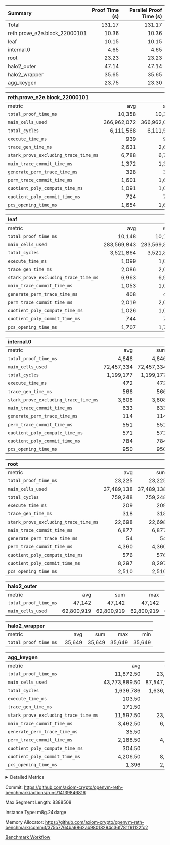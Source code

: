| Summary | Proof Time (s) | Parallel Proof Time (s) |
|:---|---:|---:|
| Total |  131.17 |  131.17 |
| reth.prove_e2e.block_22000101 |  10.36 |  10.36 |
| leaf |  10.15 |  10.15 |
| internal.0 |  4.65 |  4.65 |
| root |  23.23 |  23.23 |
| halo2_outer |  47.14 |  47.14 |
| halo2_wrapper |  35.65 |  35.65 |
| agg_keygen |  23.75 |  23.30 |


| reth.prove_e2e.block_22000101 |||||
|:---|---:|---:|---:|---:|
|metric|avg|sum|max|min|
| `total_proof_time_ms ` |  10,358 |  10,358 |  10,358 |  10,358 |
| `main_cells_used     ` |  366,962,072 |  366,962,072 |  366,962,072 |  366,962,072 |
| `total_cycles        ` |  6,111,568 |  6,111,568 |  6,111,568 |  6,111,568 |
| `execute_time_ms     ` |  939 |  939 |  939 |  939 |
| `trace_gen_time_ms   ` |  2,631 |  2,631 |  2,631 |  2,631 |
| `stark_prove_excluding_trace_time_ms` |  6,788 |  6,788 |  6,788 |  6,788 |
| `main_trace_commit_time_ms` |  1,372 |  1,372 |  1,372 |  1,372 |
| `generate_perm_trace_time_ms` |  328 |  328 |  328 |  328 |
| `perm_trace_commit_time_ms` |  1,601 |  1,601 |  1,601 |  1,601 |
| `quotient_poly_compute_time_ms` |  1,091 |  1,091 |  1,091 |  1,091 |
| `quotient_poly_commit_time_ms` |  724 |  724 |  724 |  724 |
| `pcs_opening_time_ms ` |  1,654 |  1,654 |  1,654 |  1,654 |

| leaf |||||
|:---|---:|---:|---:|---:|
|metric|avg|sum|max|min|
| `total_proof_time_ms ` |  10,148 |  10,148 |  10,148 |  10,148 |
| `main_cells_used     ` |  283,569,843 |  283,569,843 |  283,569,843 |  283,569,843 |
| `total_cycles        ` |  3,521,864 |  3,521,864 |  3,521,864 |  3,521,864 |
| `execute_time_ms     ` |  1,099 |  1,099 |  1,099 |  1,099 |
| `trace_gen_time_ms   ` |  2,086 |  2,086 |  2,086 |  2,086 |
| `stark_prove_excluding_trace_time_ms` |  6,963 |  6,963 |  6,963 |  6,963 |
| `main_trace_commit_time_ms` |  1,053 |  1,053 |  1,053 |  1,053 |
| `generate_perm_trace_time_ms` |  408 |  408 |  408 |  408 |
| `perm_trace_commit_time_ms` |  2,019 |  2,019 |  2,019 |  2,019 |
| `quotient_poly_compute_time_ms` |  1,026 |  1,026 |  1,026 |  1,026 |
| `quotient_poly_commit_time_ms` |  744 |  744 |  744 |  744 |
| `pcs_opening_time_ms ` |  1,707 |  1,707 |  1,707 |  1,707 |

| internal.0 |||||
|:---|---:|---:|---:|---:|
|metric|avg|sum|max|min|
| `total_proof_time_ms ` |  4,646 |  4,646 |  4,646 |  4,646 |
| `main_cells_used     ` |  72,457,334 |  72,457,334 |  72,457,334 |  72,457,334 |
| `total_cycles        ` |  1,199,177 |  1,199,177 |  1,199,177 |  1,199,177 |
| `execute_time_ms     ` |  472 |  472 |  472 |  472 |
| `trace_gen_time_ms   ` |  566 |  566 |  566 |  566 |
| `stark_prove_excluding_trace_time_ms` |  3,608 |  3,608 |  3,608 |  3,608 |
| `main_trace_commit_time_ms` |  633 |  633 |  633 |  633 |
| `generate_perm_trace_time_ms` |  114 |  114 |  114 |  114 |
| `perm_trace_commit_time_ms` |  551 |  551 |  551 |  551 |
| `quotient_poly_compute_time_ms` |  571 |  571 |  571 |  571 |
| `quotient_poly_commit_time_ms` |  784 |  784 |  784 |  784 |
| `pcs_opening_time_ms ` |  950 |  950 |  950 |  950 |

| root |||||
|:---|---:|---:|---:|---:|
|metric|avg|sum|max|min|
| `total_proof_time_ms ` |  23,225 |  23,225 |  23,225 |  23,225 |
| `main_cells_used     ` |  37,489,138 |  37,489,138 |  37,489,138 |  37,489,138 |
| `total_cycles        ` |  759,248 |  759,248 |  759,248 |  759,248 |
| `execute_time_ms     ` |  209 |  209 |  209 |  209 |
| `trace_gen_time_ms   ` |  318 |  318 |  318 |  318 |
| `stark_prove_excluding_trace_time_ms` |  22,698 |  22,698 |  22,698 |  22,698 |
| `main_trace_commit_time_ms` |  6,877 |  6,877 |  6,877 |  6,877 |
| `generate_perm_trace_time_ms` |  54 |  54 |  54 |  54 |
| `perm_trace_commit_time_ms` |  4,360 |  4,360 |  4,360 |  4,360 |
| `quotient_poly_compute_time_ms` |  576 |  576 |  576 |  576 |
| `quotient_poly_commit_time_ms` |  8,297 |  8,297 |  8,297 |  8,297 |
| `pcs_opening_time_ms ` |  2,510 |  2,510 |  2,510 |  2,510 |

| halo2_outer |||||
|:---|---:|---:|---:|---:|
|metric|avg|sum|max|min|
| `total_proof_time_ms ` |  47,142 |  47,142 |  47,142 |  47,142 |
| `main_cells_used     ` |  62,800,919 |  62,800,919 |  62,800,919 |  62,800,919 |

| halo2_wrapper |||||
|:---|---:|---:|---:|---:|
|metric|avg|sum|max|min|
| `total_proof_time_ms ` |  35,649 |  35,649 |  35,649 |  35,649 |

| agg_keygen |||||
|:---|---:|---:|---:|---:|
|metric|avg|sum|max|min|
| `total_proof_time_ms ` |  11,872.50 |  23,745 |  23,300 |  445 |
| `main_cells_used     ` |  43,773,889.50 |  87,547,779 |  86,881,863 |  665,916 |
| `total_cycles        ` |  1,636,786 |  1,636,786 |  1,636,786 |  1,636,786 |
| `execute_time_ms     ` |  103.50 |  207 |  207 |  0 |
| `trace_gen_time_ms   ` |  171.50 |  343 |  315 |  28 |
| `stark_prove_excluding_trace_time_ms` |  11,597.50 |  23,195 |  22,778 |  417 |
| `main_trace_commit_time_ms` |  3,462.50 |  6,925 |  6,873 |  52 |
| `generate_perm_trace_time_ms` |  35.50 |  71 |  60 |  11 |
| `perm_trace_commit_time_ms` |  2,188.50 |  4,377 |  4,328 |  49 |
| `quotient_poly_compute_time_ms` |  304.50 |  609 |  580 |  29 |
| `quotient_poly_commit_time_ms` |  4,206.50 |  8,413 |  8,354 |  59 |
| `pcs_opening_time_ms ` |  1,396 |  2,792 |  2,578 |  214 |



<details>
<summary>Detailed Metrics</summary>

| air_name | block_number | quotient_deg | interactions | constraints |
| --- | --- | --- | --- | --- |
| AccessAdapterAir<16> | 22000101 | 2 | 5 | 12 | 
| AccessAdapterAir<2> | 22000101 | 2 | 5 | 12 | 
| AccessAdapterAir<32> | 22000101 | 2 | 5 | 12 | 
| AccessAdapterAir<4> | 22000101 | 2 | 5 | 12 | 
| AccessAdapterAir<8> | 22000101 | 2 | 5 | 12 | 
| BitwiseOperationLookupAir<8> | 22000101 | 2 | 2 | 4 | 
| KeccakVmAir | 22000101 | 2 | 321 | 4,513 | 
| MemoryMerkleAir<8> | 22000101 | 2 | 4 | 39 | 
| PersistentBoundaryAir<8> | 22000101 | 2 | 3 | 7 | 
| PhantomAir | 22000101 | 2 | 3 | 5 | 
| Poseidon2PeripheryAir<BabyBearParameters>, 1> | 22000101 | 2 | 1 | 286 | 
| ProgramAir | 22000101 | 1 | 1 | 4 | 
| RangeTupleCheckerAir<2> | 22000101 | 1 | 1 | 4 | 
| Rv32HintStoreAir | 22000101 | 2 | 18 | 28 | 
| Sha256VmAir | 22000101 | 2 | 50 | 663 | 
| VariableRangeCheckerAir | 22000101 | 1 | 1 | 4 | 
| VmAirWrapper<Rv32BaseAluAdapterAir, BaseAluCoreAir<4, 8> | 22000101 | 2 | 20 | 37 | 
| VmAirWrapper<Rv32BaseAluAdapterAir, LessThanCoreAir<4, 8> | 22000101 | 2 | 18 | 40 | 
| VmAirWrapper<Rv32BaseAluAdapterAir, ShiftCoreAir<4, 8> | 22000101 | 2 | 24 | 91 | 
| VmAirWrapper<Rv32BranchAdapterAir, BranchEqualCoreAir<4> | 22000101 | 2 | 11 | 20 | 
| VmAirWrapper<Rv32BranchAdapterAir, BranchLessThanCoreAir<4, 8> | 22000101 | 2 | 13 | 35 | 
| VmAirWrapper<Rv32CondRdWriteAdapterAir, Rv32JalLuiCoreAir> | 22000101 | 2 | 10 | 18 | 
| VmAirWrapper<Rv32HeapAdapterAir<2, 32, 32>, BaseAluCoreAir<32, 8> | 22000101 | 2 | 61 | 126 | 
| VmAirWrapper<Rv32HeapAdapterAir<2, 32, 32>, LessThanCoreAir<32, 8> | 22000101 | 2 | 31 | 129 | 
| VmAirWrapper<Rv32HeapAdapterAir<2, 32, 32>, MultiplicationCoreAir<32, 8> | 22000101 | 2 | 61 | 57 | 
| VmAirWrapper<Rv32HeapAdapterAir<2, 32, 32>, ShiftCoreAir<32, 8> | 22000101 | 2 | 79 | 2,161 | 
| VmAirWrapper<Rv32HeapBranchAdapterAir<2, 32>, BranchEqualCoreAir<32> | 22000101 | 2 | 20 | 55 | 
| VmAirWrapper<Rv32HeapBranchAdapterAir<2, 32>, BranchLessThanCoreAir<32, 8> | 22000101 | 2 | 22 | 126 | 
| VmAirWrapper<Rv32IsEqualModAdapterAir<2, 1, 32, 32>, ModularIsEqualCoreAir<32, 4, 8> | 22000101 | 2 | 25 | 225 | 
| VmAirWrapper<Rv32IsEqualModAdapterAir<2, 3, 16, 48>, ModularIsEqualCoreAir<48, 4, 8> | 22000101 | 2 | 41 | 333 | 
| VmAirWrapper<Rv32JalrAdapterAir, Rv32JalrCoreAir> | 22000101 | 2 | 16 | 20 | 
| VmAirWrapper<Rv32LoadStoreAdapterAir, LoadSignExtendCoreAir<4, 8> | 22000101 | 2 | 18 | 33 | 
| VmAirWrapper<Rv32LoadStoreAdapterAir, LoadStoreCoreAir<4> | 22000101 | 2 | 17 | 40 | 
| VmAirWrapper<Rv32MultAdapterAir, DivRemCoreAir<4, 8> | 22000101 | 2 | 25 | 84 | 
| VmAirWrapper<Rv32MultAdapterAir, MulHCoreAir<4, 8> | 22000101 | 2 | 24 | 31 | 
| VmAirWrapper<Rv32MultAdapterAir, MultiplicationCoreAir<4, 8> | 22000101 | 2 | 19 | 19 | 
| VmAirWrapper<Rv32RdWriteAdapterAir, Rv32AuipcCoreAir> | 22000101 | 2 | 12 | 14 | 
| VmAirWrapper<Rv32VecHeapAdapterAir<1, 2, 2, 32, 32>, FieldExpressionCoreAir> | 22000101 | 2 | 415 | 480 | 
| VmAirWrapper<Rv32VecHeapAdapterAir<1, 6, 6, 16, 16>, FieldExpressionCoreAir> | 22000101 | 2 | 832 | 921 | 
| VmAirWrapper<Rv32VecHeapAdapterAir<2, 1, 1, 32, 32>, FieldExpressionCoreAir> | 22000101 | 2 | 158 | 190 | 
| VmAirWrapper<Rv32VecHeapAdapterAir<2, 2, 2, 32, 32>, FieldExpressionCoreAir> | 22000101 | 2 | 428 | 457 | 
| VmAirWrapper<Rv32VecHeapAdapterAir<2, 3, 3, 16, 16>, FieldExpressionCoreAir> | 22000101 | 2 | 246 | 288 | 
| VmAirWrapper<Rv32VecHeapAdapterAir<2, 6, 6, 16, 16>, FieldExpressionCoreAir> | 22000101 | 2 | 668 | 701 | 
| VmConnectorAir | 22000101 | 2 | 5 | 11 | 

| block_number | execute_time_ms |
| --- | --- |
| 22000101 | 208 | 

| group | air_name | block_number | rows | quotient_deg | prep_cols | perm_cols | main_cols | interactions | constraints | cells |
| --- | --- | --- | --- | --- | --- | --- | --- | --- | --- | --- |
| agg_keygen | AccessAdapterAir<16> | 22000101 |  | 2 |  |  |  | 5 | 12 |  | 
| agg_keygen | AccessAdapterAir<2> | 22000101 | 524,288 | 8 |  | 16 | 11 | 5 | 12 | 14,155,776 | 
| agg_keygen | AccessAdapterAir<32> | 22000101 |  | 2 |  |  |  | 5 | 12 |  | 
| agg_keygen | AccessAdapterAir<4> | 22000101 | 262,144 | 8 |  | 16 | 13 | 5 | 12 | 7,602,176 | 
| agg_keygen | AccessAdapterAir<8> | 22000101 | 8,192 | 8 |  | 16 | 17 | 5 | 12 | 270,336 | 
| agg_keygen | BitwiseOperationLookupAir<8> | 22000101 |  | 2 |  |  |  | 2 | 4 |  | 
| agg_keygen | FriReducedOpeningAir | 22000101 | 524,288 | 8 |  | 84 | 27 | 39 | 71 | 58,195,968 | 
| agg_keygen | JalRangeCheckAir | 22000101 | 65,536 | 8 |  | 28 | 12 | 9 | 14 | 2,621,440 | 
| agg_keygen | MemoryMerkleAir<8> | 22000101 |  | 2 |  |  |  | 4 | 39 |  | 
| agg_keygen | NativePoseidon2Air<BabyBearParameters>, 1> | 22000101 | 65,536 | 8 |  | 312 | 398 | 136 | 572 | 46,530,560 | 
| agg_keygen | PersistentBoundaryAir<8> | 22000101 |  | 2 |  |  |  | 3 | 7 |  | 
| agg_keygen | PhantomAir | 22000101 | 32,768 | 4 |  | 12 | 6 | 3 | 5 | 589,824 | 
| agg_keygen | Poseidon2PeripheryAir<BabyBearParameters>, 1> | 22000101 |  | 2 |  |  |  | 1 | 286 |  | 
| agg_keygen | ProgramAir | 22000101 | 131,072 | 1 |  | 8 | 10 | 1 | 4 | 2,359,296 | 
| agg_keygen | RangeTupleCheckerAir<2> | 22000101 |  | 1 |  |  |  | 1 | 4 |  | 
| agg_keygen | Rv32HintStoreAir | 22000101 |  | 2 |  |  |  | 18 | 28 |  | 
| agg_keygen | VariableRangeCheckerAir | 22000101 | 262,144 | 1 | 2 | 8 | 1 | 1 | 4 | 2,359,296 | 
| agg_keygen | VmAirWrapper<AluNativeAdapterAir, FieldArithmeticCoreAir> | 22000101 | 1,048,576 | 8 |  | 36 | 29 | 15 | 27 | 68,157,440 | 
| agg_keygen | VmAirWrapper<BranchNativeAdapterAir, BranchEqualCoreAir<1> | 22000101 | 262,144 | 8 |  | 28 | 23 | 11 | 25 | 13,369,344 | 
| agg_keygen | VmAirWrapper<NativeAdapterAir<2, 0>, PublicValuesCoreAir> | 22000101 | 64 | 8 |  | 28 | 27 | 11 | 30 | 3,520 | 
| agg_keygen | VmAirWrapper<NativeLoadStoreAdapterAir<1>, NativeLoadStoreCoreAir<1> | 22000101 | 524,288 | 8 |  | 40 | 21 | 15 | 20 | 31,981,568 | 
| agg_keygen | VmAirWrapper<NativeLoadStoreAdapterAir<4>, NativeLoadStoreCoreAir<4> | 22000101 | 131,072 | 8 |  | 40 | 27 | 15 | 20 | 8,781,824 | 
| agg_keygen | VmAirWrapper<NativeVectorizedAdapterAir<4>, FieldExtensionCoreAir> | 22000101 | 131,072 | 8 |  | 36 | 38 | 15 | 27 | 9,699,328 | 
| agg_keygen | VmAirWrapper<Rv32BaseAluAdapterAir, BaseAluCoreAir<4, 8> | 22000101 |  | 2 |  |  |  | 20 | 37 |  | 
| agg_keygen | VmAirWrapper<Rv32BaseAluAdapterAir, LessThanCoreAir<4, 8> | 22000101 |  | 2 |  |  |  | 18 | 40 |  | 
| agg_keygen | VmAirWrapper<Rv32BaseAluAdapterAir, ShiftCoreAir<4, 8> | 22000101 |  | 2 |  |  |  | 24 | 91 |  | 
| agg_keygen | VmAirWrapper<Rv32BranchAdapterAir, BranchEqualCoreAir<4> | 22000101 |  | 2 |  |  |  | 11 | 20 |  | 
| agg_keygen | VmAirWrapper<Rv32BranchAdapterAir, BranchLessThanCoreAir<4, 8> | 22000101 |  | 2 |  |  |  | 13 | 35 |  | 
| agg_keygen | VmAirWrapper<Rv32CondRdWriteAdapterAir, Rv32JalLuiCoreAir> | 22000101 |  | 2 |  |  |  | 10 | 18 |  | 
| agg_keygen | VmAirWrapper<Rv32JalrAdapterAir, Rv32JalrCoreAir> | 22000101 |  | 2 |  |  |  | 16 | 20 |  | 
| agg_keygen | VmAirWrapper<Rv32LoadStoreAdapterAir, LoadSignExtendCoreAir<4, 8> | 22000101 |  | 2 |  |  |  | 18 | 33 |  | 
| agg_keygen | VmAirWrapper<Rv32LoadStoreAdapterAir, LoadStoreCoreAir<4> | 22000101 |  | 2 |  |  |  | 17 | 40 |  | 
| agg_keygen | VmAirWrapper<Rv32MultAdapterAir, DivRemCoreAir<4, 8> | 22000101 |  | 2 |  |  |  | 25 | 84 |  | 
| agg_keygen | VmAirWrapper<Rv32MultAdapterAir, MulHCoreAir<4, 8> | 22000101 |  | 2 |  |  |  | 24 | 31 |  | 
| agg_keygen | VmAirWrapper<Rv32MultAdapterAir, MultiplicationCoreAir<4, 8> | 22000101 |  | 2 |  |  |  | 19 | 19 |  | 
| agg_keygen | VmAirWrapper<Rv32RdWriteAdapterAir, Rv32AuipcCoreAir> | 22000101 |  | 2 |  |  |  | 12 | 14 |  | 
| agg_keygen | VmConnectorAir | 22000101 | 2 | 8 | 1 | 16 | 5 | 5 | 11 | 42 | 
| agg_keygen | VolatileBoundaryAir | 22000101 | 131,072 | 8 |  | 20 | 12 | 7 | 19 | 4,194,304 | 

| group | air_name | block_number | idx | rows | prep_cols | perm_cols | main_cols | cells |
| --- | --- | --- | --- | --- | --- | --- | --- | --- |
| internal.0 | AccessAdapterAir<2> | 22000101 | 0 | 524,288 |  | 12 | 11 | 12,058,624 | 
| internal.0 | AccessAdapterAir<4> | 22000101 | 0 | 262,144 |  | 12 | 13 | 6,553,600 | 
| internal.0 | AccessAdapterAir<8> | 22000101 | 0 | 4,096 |  | 12 | 17 | 118,784 | 
| internal.0 | FriReducedOpeningAir | 22000101 | 0 | 524,288 |  | 44 | 27 | 37,224,448 | 
| internal.0 | JalRangeCheckAir | 22000101 | 0 | 65,536 |  | 16 | 12 | 1,835,008 | 
| internal.0 | NativePoseidon2Air<BabyBearParameters>, 1> | 22000101 | 0 | 131,072 |  | 160 | 398 | 73,138,176 | 
| internal.0 | PhantomAir | 22000101 | 0 | 32,768 |  | 8 | 6 | 458,752 | 
| internal.0 | ProgramAir | 22000101 | 0 | 131,072 |  | 8 | 10 | 2,359,296 | 
| internal.0 | VariableRangeCheckerAir | 22000101 | 0 | 262,144 | 2 | 8 | 1 | 2,359,296 | 
| internal.0 | VmAirWrapper<AluNativeAdapterAir, FieldArithmeticCoreAir> | 22000101 | 0 | 1,048,576 |  | 20 | 29 | 51,380,224 | 
| internal.0 | VmAirWrapper<BranchNativeAdapterAir, BranchEqualCoreAir<1> | 22000101 | 0 | 131,072 |  | 16 | 23 | 5,111,808 | 
| internal.0 | VmAirWrapper<NativeAdapterAir<2, 0>, PublicValuesCoreAir> | 22000101 | 0 | 64 |  | 16 | 23 | 2,496 | 
| internal.0 | VmAirWrapper<NativeLoadStoreAdapterAir<1>, NativeLoadStoreCoreAir<1> | 22000101 | 0 | 262,144 |  | 24 | 21 | 11,796,480 | 
| internal.0 | VmAirWrapper<NativeLoadStoreAdapterAir<4>, NativeLoadStoreCoreAir<4> | 22000101 | 0 | 131,072 |  | 24 | 27 | 6,684,672 | 
| internal.0 | VmAirWrapper<NativeVectorizedAdapterAir<4>, FieldExtensionCoreAir> | 22000101 | 0 | 131,072 |  | 20 | 38 | 7,602,176 | 
| internal.0 | VmConnectorAir | 22000101 | 0 | 2 | 1 | 12 | 5 | 34 | 
| internal.0 | VolatileBoundaryAir | 22000101 | 0 | 262,144 |  | 12 | 12 | 6,291,456 | 
| leaf | AccessAdapterAir<2> | 22000101 | 0 | 2,097,152 |  | 16 | 11 | 56,623,104 | 
| leaf | AccessAdapterAir<4> | 22000101 | 0 | 1,048,576 |  | 16 | 13 | 30,408,704 | 
| leaf | AccessAdapterAir<8> | 22000101 | 0 | 32,768 |  | 16 | 17 | 1,081,344 | 
| leaf | FriReducedOpeningAir | 22000101 | 0 | 4,194,304 |  | 84 | 27 | 465,567,744 | 
| leaf | JalRangeCheckAir | 22000101 | 0 | 65,536 |  | 28 | 12 | 2,621,440 | 
| leaf | NativePoseidon2Air<BabyBearParameters>, 1> | 22000101 | 0 | 262,144 |  | 312 | 398 | 186,122,240 | 
| leaf | PhantomAir | 22000101 | 0 | 32,768 |  | 12 | 6 | 589,824 | 
| leaf | ProgramAir | 22000101 | 0 | 2,097,152 |  | 8 | 10 | 37,748,736 | 
| leaf | VariableRangeCheckerAir | 22000101 | 0 | 262,144 | 2 | 8 | 1 | 2,359,296 | 
| leaf | VmAirWrapper<AluNativeAdapterAir, FieldArithmeticCoreAir> | 22000101 | 0 | 2,097,152 |  | 36 | 29 | 136,314,880 | 
| leaf | VmAirWrapper<BranchNativeAdapterAir, BranchEqualCoreAir<1> | 22000101 | 0 | 524,288 |  | 28 | 23 | 26,738,688 | 
| leaf | VmAirWrapper<NativeAdapterAir<2, 0>, PublicValuesCoreAir> | 22000101 | 0 | 64 |  | 28 | 27 | 3,520 | 
| leaf | VmAirWrapper<NativeLoadStoreAdapterAir<1>, NativeLoadStoreCoreAir<1> | 22000101 | 0 | 1,048,576 |  | 40 | 21 | 63,963,136 | 
| leaf | VmAirWrapper<NativeLoadStoreAdapterAir<4>, NativeLoadStoreCoreAir<4> | 22000101 | 0 | 262,144 |  | 40 | 27 | 17,563,648 | 
| leaf | VmAirWrapper<NativeVectorizedAdapterAir<4>, FieldExtensionCoreAir> | 22000101 | 0 | 524,288 |  | 36 | 38 | 38,797,312 | 
| leaf | VmConnectorAir | 22000101 | 0 | 2 | 1 | 16 | 5 | 42 | 
| leaf | VolatileBoundaryAir | 22000101 | 0 | 1,048,576 |  | 20 | 12 | 33,554,432 | 
| root | AccessAdapterAir<2> | 22000101 | 0 | 262,144 |  | 8 | 11 | 4,980,736 | 
| root | AccessAdapterAir<4> | 22000101 | 0 | 131,072 |  | 8 | 13 | 2,752,512 | 
| root | AccessAdapterAir<8> | 22000101 | 0 | 4,096 |  | 8 | 17 | 102,400 | 
| root | FriReducedOpeningAir | 22000101 | 0 | 131,072 |  | 24 | 27 | 6,684,672 | 
| root | JalRangeCheckAir | 22000101 | 0 | 32,768 |  | 12 | 12 | 786,432 | 
| root | NativePoseidon2Air<BabyBearParameters>, 1> | 22000101 | 0 | 32,768 |  | 84 | 398 | 15,794,176 | 
| root | PhantomAir | 22000101 | 0 | 8,192 |  | 8 | 6 | 114,688 | 
| root | ProgramAir | 22000101 | 0 | 131,072 |  | 8 | 10 | 2,359,296 | 
| root | VariableRangeCheckerAir | 22000101 | 0 | 262,144 | 2 | 8 | 1 | 2,359,296 | 
| root | VmAirWrapper<AluNativeAdapterAir, FieldArithmeticCoreAir> | 22000101 | 0 | 524,288 |  | 12 | 29 | 21,495,808 | 
| root | VmAirWrapper<BranchNativeAdapterAir, BranchEqualCoreAir<1> | 22000101 | 0 | 131,072 |  | 12 | 23 | 4,587,520 | 
| root | VmAirWrapper<NativeAdapterAir<2, 0>, PublicValuesCoreAir> | 22000101 | 0 | 64 |  | 12 | 22 | 2,176 | 
| root | VmAirWrapper<NativeLoadStoreAdapterAir<1>, NativeLoadStoreCoreAir<1> | 22000101 | 0 | 262,144 |  | 16 | 21 | 9,699,328 | 
| root | VmAirWrapper<NativeLoadStoreAdapterAir<4>, NativeLoadStoreCoreAir<4> | 22000101 | 0 | 65,536 |  | 16 | 27 | 2,818,048 | 
| root | VmAirWrapper<NativeVectorizedAdapterAir<4>, FieldExtensionCoreAir> | 22000101 | 0 | 65,536 |  | 12 | 38 | 3,276,800 | 
| root | VmConnectorAir | 22000101 | 0 | 2 | 1 | 8 | 5 | 26 | 
| root | VolatileBoundaryAir | 22000101 | 0 | 131,072 |  | 8 | 12 | 2,621,440 | 

| group | air_name | block_number | segment | rows | prep_cols | perm_cols | main_cols | cells |
| --- | --- | --- | --- | --- | --- | --- | --- | --- |
| agg_keygen | AccessAdapterAir<16> | 22000101 | 0 | 1 |  | 16 | 25 | 41 | 
| agg_keygen | AccessAdapterAir<2> | 22000101 | 0 | 1 |  | 16 | 11 | 27 | 
| agg_keygen | AccessAdapterAir<32> | 22000101 | 0 | 1 |  | 16 | 41 | 57 | 
| agg_keygen | AccessAdapterAir<4> | 22000101 | 0 | 1 |  | 16 | 13 | 29 | 
| agg_keygen | AccessAdapterAir<8> | 22000101 | 0 | 1 |  | 16 | 17 | 33 | 
| agg_keygen | BitwiseOperationLookupAir<8> | 22000101 | 0 | 65,536 | 3 | 8 | 2 | 655,360 | 
| agg_keygen | MemoryMerkleAir<8> | 22000101 | 0 | 64 |  | 16 | 32 | 3,072 | 
| agg_keygen | PersistentBoundaryAir<8> | 22000101 | 0 | 1 |  | 12 | 20 | 32 | 
| agg_keygen | PhantomAir | 22000101 | 0 | 1 |  | 12 | 6 | 18 | 
| agg_keygen | Poseidon2PeripheryAir<BabyBearParameters>, 1> | 22000101 | 0 | 32 |  | 8 | 300 | 9,856 | 
| agg_keygen | ProgramAir | 22000101 | 0 | 1 |  | 8 | 10 | 18 | 
| agg_keygen | RangeTupleCheckerAir<2> | 22000101 | 0 | 524,288 | 2 | 8 | 1 | 4,718,592 | 
| agg_keygen | Rv32HintStoreAir | 22000101 | 0 | 1 |  | 44 | 32 | 76 | 
| agg_keygen | VariableRangeCheckerAir | 22000101 | 0 | 262,144 | 2 | 8 | 1 | 2,359,296 | 
| agg_keygen | VmAirWrapper<Rv32BaseAluAdapterAir, BaseAluCoreAir<4, 8> | 22000101 | 0 | 1 |  | 52 | 36 | 88 | 
| agg_keygen | VmAirWrapper<Rv32BaseAluAdapterAir, LessThanCoreAir<4, 8> | 22000101 | 0 | 1 |  | 40 | 37 | 77 | 
| agg_keygen | VmAirWrapper<Rv32BaseAluAdapterAir, ShiftCoreAir<4, 8> | 22000101 | 0 | 1 |  | 52 | 53 | 105 | 
| agg_keygen | VmAirWrapper<Rv32BranchAdapterAir, BranchEqualCoreAir<4> | 22000101 | 0 | 1 |  | 28 | 26 | 54 | 
| agg_keygen | VmAirWrapper<Rv32BranchAdapterAir, BranchLessThanCoreAir<4, 8> | 22000101 | 0 | 1 |  | 32 | 32 | 64 | 
| agg_keygen | VmAirWrapper<Rv32CondRdWriteAdapterAir, Rv32JalLuiCoreAir> | 22000101 | 0 | 1 |  | 28 | 18 | 46 | 
| agg_keygen | VmAirWrapper<Rv32JalrAdapterAir, Rv32JalrCoreAir> | 22000101 | 0 | 1 |  | 36 | 28 | 64 | 
| agg_keygen | VmAirWrapper<Rv32LoadStoreAdapterAir, LoadSignExtendCoreAir<4, 8> | 22000101 | 0 | 1 |  | 52 | 36 | 88 | 
| agg_keygen | VmAirWrapper<Rv32LoadStoreAdapterAir, LoadStoreCoreAir<4> | 22000101 | 0 | 1 |  | 52 | 41 | 93 | 
| agg_keygen | VmAirWrapper<Rv32MultAdapterAir, DivRemCoreAir<4, 8> | 22000101 | 0 | 1 |  | 72 | 59 | 131 | 
| agg_keygen | VmAirWrapper<Rv32MultAdapterAir, MulHCoreAir<4, 8> | 22000101 | 0 | 1 |  | 72 | 39 | 111 | 
| agg_keygen | VmAirWrapper<Rv32MultAdapterAir, MultiplicationCoreAir<4, 8> | 22000101 | 0 | 1 |  | 52 | 31 | 83 | 
| agg_keygen | VmAirWrapper<Rv32RdWriteAdapterAir, Rv32AuipcCoreAir> | 22000101 | 0 | 1 |  | 28 | 20 | 48 | 
| agg_keygen | VmConnectorAir | 22000101 | 0 | 2 | 1 | 16 | 5 | 42 | 
| reth.prove_e2e.block_22000101 | AccessAdapterAir<16> | 22000101 | 0 | 32,768 |  | 16 | 25 | 1,343,488 | 
| reth.prove_e2e.block_22000101 | AccessAdapterAir<2> | 22000101 | 0 | 16,384 |  | 16 | 11 | 442,368 | 
| reth.prove_e2e.block_22000101 | AccessAdapterAir<32> | 22000101 | 0 | 16,384 |  | 16 | 41 | 933,888 | 
| reth.prove_e2e.block_22000101 | AccessAdapterAir<4> | 22000101 | 0 | 8,192 |  | 16 | 13 | 237,568 | 
| reth.prove_e2e.block_22000101 | AccessAdapterAir<8> | 22000101 | 0 | 524,288 |  | 16 | 17 | 17,301,504 | 
| reth.prove_e2e.block_22000101 | BitwiseOperationLookupAir<8> | 22000101 | 0 | 65,536 | 3 | 8 | 2 | 655,360 | 
| reth.prove_e2e.block_22000101 | KeccakVmAir | 22000101 | 0 | 32,768 |  | 1,056 | 3,163 | 138,248,192 | 
| reth.prove_e2e.block_22000101 | MemoryMerkleAir<8> | 22000101 | 0 | 262,144 |  | 16 | 32 | 12,582,912 | 
| reth.prove_e2e.block_22000101 | PersistentBoundaryAir<8> | 22000101 | 0 | 262,144 |  | 12 | 20 | 8,388,608 | 
| reth.prove_e2e.block_22000101 | PhantomAir | 22000101 | 0 | 64 |  | 12 | 6 | 1,152 | 
| reth.prove_e2e.block_22000101 | Poseidon2PeripheryAir<BabyBearParameters>, 1> | 22000101 | 0 | 262,144 |  | 8 | 300 | 80,740,352 | 
| reth.prove_e2e.block_22000101 | ProgramAir | 22000101 | 0 | 524,288 |  | 8 | 10 | 9,437,184 | 
| reth.prove_e2e.block_22000101 | RangeTupleCheckerAir<2> | 22000101 | 0 | 2,097,152 | 2 | 8 | 1 | 18,874,368 | 
| reth.prove_e2e.block_22000101 | Rv32HintStoreAir | 22000101 | 0 | 131,072 |  | 44 | 32 | 9,961,472 | 
| reth.prove_e2e.block_22000101 | VariableRangeCheckerAir | 22000101 | 0 | 262,144 | 2 | 8 | 1 | 2,359,296 | 
| reth.prove_e2e.block_22000101 | VmAirWrapper<Rv32BaseAluAdapterAir, BaseAluCoreAir<4, 8> | 22000101 | 0 | 2,097,152 |  | 52 | 36 | 184,549,376 | 
| reth.prove_e2e.block_22000101 | VmAirWrapper<Rv32BaseAluAdapterAir, LessThanCoreAir<4, 8> | 22000101 | 0 | 131,072 |  | 40 | 37 | 10,092,544 | 
| reth.prove_e2e.block_22000101 | VmAirWrapper<Rv32BaseAluAdapterAir, ShiftCoreAir<4, 8> | 22000101 | 0 | 524,288 |  | 52 | 53 | 55,050,240 | 
| reth.prove_e2e.block_22000101 | VmAirWrapper<Rv32BranchAdapterAir, BranchEqualCoreAir<4> | 22000101 | 0 | 524,288 |  | 28 | 26 | 28,311,552 | 
| reth.prove_e2e.block_22000101 | VmAirWrapper<Rv32BranchAdapterAir, BranchLessThanCoreAir<4, 8> | 22000101 | 0 | 262,144 |  | 32 | 32 | 16,777,216 | 
| reth.prove_e2e.block_22000101 | VmAirWrapper<Rv32CondRdWriteAdapterAir, Rv32JalLuiCoreAir> | 22000101 | 0 | 262,144 |  | 28 | 18 | 12,058,624 | 
| reth.prove_e2e.block_22000101 | VmAirWrapper<Rv32HeapAdapterAir<2, 32, 32>, BaseAluCoreAir<32, 8> | 22000101 | 0 | 512 |  | 192 | 168 | 184,320 | 
| reth.prove_e2e.block_22000101 | VmAirWrapper<Rv32HeapAdapterAir<2, 32, 32>, LessThanCoreAir<32, 8> | 22000101 | 0 | 128 |  | 68 | 169 | 30,336 | 
| reth.prove_e2e.block_22000101 | VmAirWrapper<Rv32HeapAdapterAir<2, 32, 32>, MultiplicationCoreAir<32, 8> | 22000101 | 0 | 128 |  | 192 | 164 | 45,568 | 
| reth.prove_e2e.block_22000101 | VmAirWrapper<Rv32HeapAdapterAir<2, 32, 32>, ShiftCoreAir<32, 8> | 22000101 | 0 | 64 |  | 164 | 241 | 25,920 | 
| reth.prove_e2e.block_22000101 | VmAirWrapper<Rv32HeapBranchAdapterAir<2, 32>, BranchEqualCoreAir<32> | 22000101 | 0 | 512 |  | 48 | 124 | 88,064 | 
| reth.prove_e2e.block_22000101 | VmAirWrapper<Rv32IsEqualModAdapterAir<2, 1, 32, 32>, ModularIsEqualCoreAir<32, 4, 8> | 22000101 | 0 | 8,192 |  | 56 | 166 | 1,818,624 | 
| reth.prove_e2e.block_22000101 | VmAirWrapper<Rv32JalrAdapterAir, Rv32JalrCoreAir> | 22000101 | 0 | 131,072 |  | 36 | 28 | 8,388,608 | 
| reth.prove_e2e.block_22000101 | VmAirWrapper<Rv32LoadStoreAdapterAir, LoadSignExtendCoreAir<4, 8> | 22000101 | 0 | 262,144 |  | 52 | 36 | 23,068,672 | 
| reth.prove_e2e.block_22000101 | VmAirWrapper<Rv32LoadStoreAdapterAir, LoadStoreCoreAir<4> | 22000101 | 0 | 4,194,304 |  | 52 | 41 | 390,070,272 | 
| reth.prove_e2e.block_22000101 | VmAirWrapper<Rv32MultAdapterAir, DivRemCoreAir<4, 8> | 22000101 | 0 | 128 |  | 72 | 59 | 16,768 | 
| reth.prove_e2e.block_22000101 | VmAirWrapper<Rv32MultAdapterAir, MulHCoreAir<4, 8> | 22000101 | 0 | 16,384 |  | 72 | 39 | 1,818,624 | 
| reth.prove_e2e.block_22000101 | VmAirWrapper<Rv32MultAdapterAir, MultiplicationCoreAir<4, 8> | 22000101 | 0 | 65,536 |  | 52 | 31 | 5,439,488 | 
| reth.prove_e2e.block_22000101 | VmAirWrapper<Rv32RdWriteAdapterAir, Rv32AuipcCoreAir> | 22000101 | 0 | 65,536 |  | 28 | 20 | 3,145,728 | 
| reth.prove_e2e.block_22000101 | VmAirWrapper<Rv32VecHeapAdapterAir<1, 2, 2, 32, 32>, FieldExpressionCoreAir> | 22000101 | 0 | 4,096 |  | 836 | 547 | 5,664,768 | 
| reth.prove_e2e.block_22000101 | VmAirWrapper<Rv32VecHeapAdapterAir<2, 1, 1, 32, 32>, FieldExpressionCoreAir> | 22000101 | 0 | 64 |  | 320 | 263 | 37,312 | 
| reth.prove_e2e.block_22000101 | VmAirWrapper<Rv32VecHeapAdapterAir<2, 2, 2, 32, 32>, FieldExpressionCoreAir> | 22000101 | 0 | 2,048 |  | 860 | 625 | 3,041,280 | 
| reth.prove_e2e.block_22000101 | VmConnectorAir | 22000101 | 0 | 2 | 1 | 16 | 5 | 42 | 

| group | block_number | trace_gen_time_ms | total_proof_time_ms | total_cycles | total_cells | stark_prove_excluding_trace_time_ms | quotient_poly_compute_time_ms | quotient_poly_commit_time_ms | perm_trace_commit_time_ms | pcs_opening_time_ms | num_segments | main_trace_commit_time_ms | main_cells_used | halo2_total_cells | halo2_keygen_time_ms | generate_perm_trace_time_ms | execute_time_ms |
| --- | --- | --- | --- | --- | --- | --- | --- | --- | --- | --- | --- | --- | --- | --- | --- | --- | --- |
| agg_keygen | 22000101 | 315 | 23,300 | 1,636,786 | 270,872,042 | 22,778 | 580 | 8,354 | 4,328 | 2,578 | 1 | 6,873 | 86,881,863 | 8,037,489 | 18,890 | 60 | 207 | 
| halo2_outer | 22000101 |  | 47,142 |  |  |  |  |  |  |  |  |  | 62,800,919 |  |  |  |  | 
| halo2_wrapper | 22000101 |  | 35,649 |  |  |  |  |  |  |  |  |  |  |  |  |  |  | 
| reth.prove_e2e.block_22000101 | 22000101 |  |  |  |  |  |  |  |  |  | 1 |  |  |  |  |  |  | 

| group | block_number | cell_tracker_span | simple_advice_cells | lookup_advice_cells | fixed_cells |
| --- | --- | --- | --- | --- | --- |
| agg_keygen | 22000101 | VerifierProgram | 482,930 | 155,510 | 158,234 | 
| agg_keygen | 22000101 | VerifierProgram;CheckTraceHeightConstraints | 4,789 | 972 | 1,738 | 
| agg_keygen | 22000101 | VerifierProgram;PoseidonCell | 29,400 |  | 8,700 | 
| agg_keygen | 22000101 | VerifierProgram;stage-c-build-rounds | 19,526 | 2,717 | 6,696 | 
| agg_keygen | 22000101 | VerifierProgram;stage-c-build-rounds;PoseidonCell | 46,550 |  | 13,775 | 
| agg_keygen | 22000101 | VerifierProgram;stage-d-verify-pcs | 1,365,246 | 211,617 | 481,258 | 
| agg_keygen | 22000101 | VerifierProgram;stage-d-verify-pcs;PoseidonCell | 3,839,150 |  | 1,136,075 | 
| agg_keygen | 22000101 | VerifierProgram;stage-d-verify-pcs;stage-d-verifier-verify | 45,125 | 5,543 | 19,412 | 
| agg_keygen | 22000101 | VerifierProgram;stage-d-verify-pcs;stage-d-verifier-verify;PoseidonCell | 68,600 |  | 20,300 | 
| agg_keygen | 22000101 | VerifierProgram;stage-d-verify-pcs;stage-d-verifier-verify;cache-generator-powers | 66,304 | 11,396 | 20,384 | 
| agg_keygen | 22000101 | VerifierProgram;stage-d-verify-pcs;stage-d-verifier-verify;compute-reduced-opening;single-reduced-opening-eval | 7,994,476 | 335,356 | 1,482,124 | 
| agg_keygen | 22000101 | VerifierProgram;stage-d-verify-pcs;stage-d-verifier-verify;pre-compute-rounds-context | 76,224 | 11,116 | 22,232 | 
| agg_keygen | 22000101 | VerifierProgram;stage-d-verify-pcs;stage-d-verifier-verify;verify-batch | 49,728 |  | 6,216 | 
| agg_keygen | 22000101 | VerifierProgram;stage-d-verify-pcs;stage-d-verifier-verify;verify-batch;PoseidonCell | 9,264,780 |  | 2,744,280 | 
| agg_keygen | 22000101 | VerifierProgram;stage-d-verify-pcs;stage-d-verifier-verify;verify-batch;verify-batch-reduce-fast;PoseidonCell | 8,263,864 | 237,048 | 2,580,396 | 
| agg_keygen | 22000101 | VerifierProgram;stage-d-verify-pcs;stage-d-verifier-verify;verify-query | 953,456 | 165,676 | 272,356 | 
| agg_keygen | 22000101 | VerifierProgram;stage-d-verify-pcs;stage-d-verifier-verify;verify-query;verify-batch-ext | 102,144 |  | 12,768 | 
| agg_keygen | 22000101 | VerifierProgram;stage-d-verify-pcs;stage-d-verifier-verify;verify-query;verify-batch-ext;PoseidonCell | 15,647,184 |  | 4,634,784 | 
| agg_keygen | 22000101 | VerifierProgram;stage-d-verify-pcs;stage-d-verifier-verify;verify-query;verify-batch-ext;verify-batch-reduce-fast;PoseidonCell | 1,550,612 | 56,000 | 476,812 | 
| agg_keygen | 22000101 | VerifierProgram;stage-e-verify-constraints | 9,770,542 | 1,967,337 | 3,013,652 | 

| group | block_number | idx | trace_gen_time_ms | total_proof_time_ms | total_cycles | total_cells | stark_prove_excluding_trace_time_ms | quotient_poly_compute_time_ms | quotient_poly_commit_time_ms | perm_trace_commit_time_ms | pcs_opening_time_ms | main_trace_commit_time_ms | main_cells_used | generate_perm_trace_time_ms | execute_time_ms |
| --- | --- | --- | --- | --- | --- | --- | --- | --- | --- | --- | --- | --- | --- | --- | --- |
| internal.0 | 22000101 | 0 | 566 | 4,646 | 1,199,177 | 224,975,330 | 3,608 | 571 | 784 | 551 | 950 | 633 | 72,457,334 | 114 | 472 | 
| leaf | 22000101 | 0 | 2,086 | 10,148 | 3,521,864 | 1,100,058,090 | 6,963 | 1,026 | 744 | 2,019 | 1,707 | 1,053 | 283,569,843 | 408 | 1,099 | 
| root | 22000101 | 0 | 318 | 23,225 | 759,248 | 80,435,354 | 22,698 | 576 | 8,297 | 4,360 | 2,510 | 6,877 | 37,489,138 | 54 | 209 | 

| group | block_number | idx | trace_height_constraint | weighted_sum | threshold |
| --- | --- | --- | --- | --- | --- |
| internal.0 | 22000101 | 0 | 0 | 5,177,476 | 2,013,265,921 | 
| internal.0 | 22000101 | 0 | 1 | 30,814,464 | 2,013,265,921 | 
| internal.0 | 22000101 | 0 | 2 | 2,588,738 | 2,013,265,921 | 
| internal.0 | 22000101 | 0 | 3 | 30,941,444 | 2,013,265,921 | 
| internal.0 | 22000101 | 0 | 4 | 262,144 | 2,013,265,921 | 
| internal.0 | 22000101 | 0 | 5 | 70,177,482 | 2,013,265,921 | 
| leaf | 22000101 | 0 | 0 | 18,546,820 | 2,013,265,921 | 
| leaf | 22000101 | 0 | 1 | 129,728,768 | 2,013,265,921 | 
| leaf | 22000101 | 0 | 2 | 9,273,410 | 2,013,265,921 | 
| leaf | 22000101 | 0 | 3 | 129,827,076 | 2,013,265,921 | 
| leaf | 22000101 | 0 | 4 | 524,288 | 2,013,265,921 | 
| leaf | 22000101 | 0 | 5 | 290,259,658 | 2,013,265,921 | 
| root | 22000101 | 0 | 0 | 2,252,928 | 2,013,265,921 | 
| root | 22000101 | 0 | 1 | 14,557,184 | 2,013,265,921 | 
| root | 22000101 | 0 | 2 | 1,126,464 | 2,013,265,921 | 
| root | 22000101 | 0 | 3 | 15,540,224 | 2,013,265,921 | 
| root | 22000101 | 0 | 4 | 262,144 | 2,013,265,921 | 
| root | 22000101 | 0 | 5 | 34,263,234 | 2,013,265,921 | 

| group | block_number | segment | trace_gen_time_ms | total_proof_time_ms | total_cycles | total_cells | stark_prove_excluding_trace_time_ms | quotient_poly_compute_time_ms | quotient_poly_commit_time_ms | perm_trace_commit_time_ms | pcs_opening_time_ms | main_trace_commit_time_ms | main_cells_used | generate_perm_trace_time_ms | execute_time_ms |
| --- | --- | --- | --- | --- | --- | --- | --- | --- | --- | --- | --- | --- | --- | --- | --- |
| agg_keygen | 22000101 | 0 | 28 | 445 |  | 7,747,601 | 417 | 29 | 59 | 49 | 214 | 52 | 665,916 | 11 | 0 | 
| reth.prove_e2e.block_22000101 | 22000101 | 0 | 2,631 | 10,358 | 6,111,568 | 1,051,270,321 | 6,788 | 1,091 | 724 | 1,601 | 1,654 | 1,372 | 366,962,072 | 328 | 939 | 

| group | block_number | segment | trace_height_constraint | weighted_sum | threshold |
| --- | --- | --- | --- | --- | --- |
| agg_keygen | 22000101 | 0 | 0 | 34 | 2,013,265,921 | 
| agg_keygen | 22000101 | 0 | 1 | 86 | 2,013,265,921 | 
| agg_keygen | 22000101 | 0 | 2 | 17 | 2,013,265,921 | 
| agg_keygen | 22000101 | 0 | 3 | 98 | 2,013,265,921 | 
| agg_keygen | 22000101 | 0 | 4 | 193 | 2,013,265,921 | 
| agg_keygen | 22000101 | 0 | 5 | 65 | 2,013,265,921 | 
| agg_keygen | 22000101 | 0 | 6 | 29 | 2,013,265,921 | 
| agg_keygen | 22000101 | 0 | 7 | 20 | 2,013,265,921 | 
| agg_keygen | 22000101 | 0 | 8 | 918,079 | 2,013,265,921 | 
| reth.prove_e2e.block_22000101 | 22000101 | 0 | 0 | 17,431,878 | 2,013,265,921 | 
| reth.prove_e2e.block_22000101 | 22000101 | 0 | 1 | 54,047,052 | 2,013,265,921 | 
| reth.prove_e2e.block_22000101 | 22000101 | 0 | 2 | 8,715,939 | 2,013,265,921 | 
| reth.prove_e2e.block_22000101 | 22000101 | 0 | 3 | 67,902,033 | 2,013,265,921 | 
| reth.prove_e2e.block_22000101 | 22000101 | 0 | 4 | 1,048,576 | 2,013,265,921 | 
| reth.prove_e2e.block_22000101 | 22000101 | 0 | 5 | 524,288 | 2,013,265,921 | 
| reth.prove_e2e.block_22000101 | 22000101 | 0 | 6 | 19,722,242 | 2,013,265,921 | 
| reth.prove_e2e.block_22000101 | 22000101 | 0 | 7 |  | 2,013,265,921 | 
| reth.prove_e2e.block_22000101 | 22000101 | 0 | 8 | 398,336 | 2,013,265,921 | 
| reth.prove_e2e.block_22000101 | 22000101 | 0 | 9 | 173,067,144 | 2,013,265,921 | 

| group | block_number | trace_height_constraint | weighted_sum | threshold |
| --- | --- | --- | --- | --- |
| agg_keygen | 22000101 | 0 | 5,701,764 | 2,013,265,921 | 
| agg_keygen | 22000101 | 1 | 28,467,456 | 2,013,265,921 | 
| agg_keygen | 22000101 | 2 | 2,850,882 | 2,013,265,921 | 
| agg_keygen | 22000101 | 3 | 28,197,124 | 2,013,265,921 | 
| agg_keygen | 22000101 | 4 | 262,144 | 2,013,265,921 | 
| agg_keygen | 22000101 | 5 | 65,741,514 | 2,013,265,921 | 

</details>


Commit: https://github.com/axiom-crypto/openvm-reth-benchmark/actions/runs/14139846816

Max Segment Length: 8388508

Instance Type: m8g.24xlarge

Memory Allocator: https://github.com/axiom-crypto/openvm-reth-benchmark/commit/375b7764ba9862ab98018294c36f781f91122fc2

[Benchmark Workflow]()
